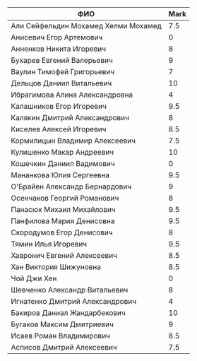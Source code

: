 |                ФИО                   | Mark |
|--------------------------------------|------|
| Али Сейфельдин Мохамед Хелми Мохамед | 7.5  |
| Анисевич Егор Артемович              | 0    |
| Анненков Никита Игоревич             | 8    |
| Бухарев Евгений Валерьевич           | 9    |
| Ваулин Тимофей Григорьевич           | 7    |
| Дельцов Даниил Витальевич            | 10   |
| Ибрагимова Алина Александровна       | 4    |
| Калашников Егор Игоревич             | 9.5  |
| Калякин Дмитрий Александрович        | 8    |
| Киселев Алексей Игоревич             | 8.5  |
| Кормилицын Владимир Алексеевич       | 7.5  |
| Кулишенко Макар Андреевич            | 10   |
| Кошечкин Даниил Вадимович            | 0    |
| Мананкова Юлия Сергеевна             | 9.5  |
| О'Брайен Александр Бернардович       | 9    |
| Осенчаков Георгий Романович          | 8    |
| Панасюк Михаил Михайлович            | 9.5  |
| Панфилова Мария Денисовна            | 9.5  |
| Скородумов Егор Денисович            | 8    |
| Тямин Илья Игоревич                  | 9.5  |
| Хавронич Евгений Алексеевич          | 8.5  |
| Хан Виктория Шижуновна               | 8.5  |
| Чой Джи Хен                          | 0    |
| Шевченко Александр Витальевич        | 8    |
| Игнатенко Дмитрий Александрович      | 4    |
| Бакиров Даниал Жандарбекович         | 10   |
| Бугаков Максим Дмитриевич            | 9    |
| Исаев Роман Владимирович             | 8.5  |
| Асписов Дмитрий Алексеевич           | 7.5  |